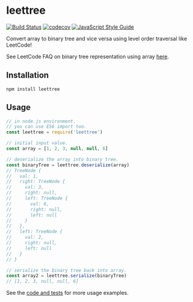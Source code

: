 # leettree

[![Build Status](https://travis-ci.org/ecgan/leettree.svg?branch=master)](https://travis-ci.org/ecgan/leettree) [![codecov](https://codecov.io/gh/ecgan/leettree/branch/master/graph/badge.svg)](https://codecov.io/gh/ecgan/leettree) [![JavaScript Style Guide](https://img.shields.io/badge/code_style-standard-brightgreen.svg)](https://standardjs.com)

Convert array to binary tree and vice versa using level order traversal like LeetCode!

See LeetCode FAQ on binary tree representation using array [here](https://support.leetcode.com/hc/en-us/articles/360011883654-What-does-1-null-2-3-mean-in-binary-tree-representation-).

## Installation

```shell
npm install leettree
```

## Usage

```javascript
// in node.js environment.
// you can use ES6 import too.
const leettree = require('leettree')

// initial input value.
const array = [1, 2, 3, null, null, 6]

// deserialize the array into binary tree.
const binaryTree = leettree.deserialize(array)
// TreeNode {
//   val: 1,
//   right: TreeNode {
//     val: 3,
//     right: null,
//     left: TreeNode {
//       val: 6,
//       right: null,
//       left: null
//     }
//   },
//   left: TreeNode {
//     val: 2,
//     right: null,
//     left: null
//   }
// }

// serialize the binary tree back into array.
const array2 = leettree.serialize(binaryTree)
// [1, 2, 3, null, null, 6]
```

See the [code and tests](/src) for more usage examples.
